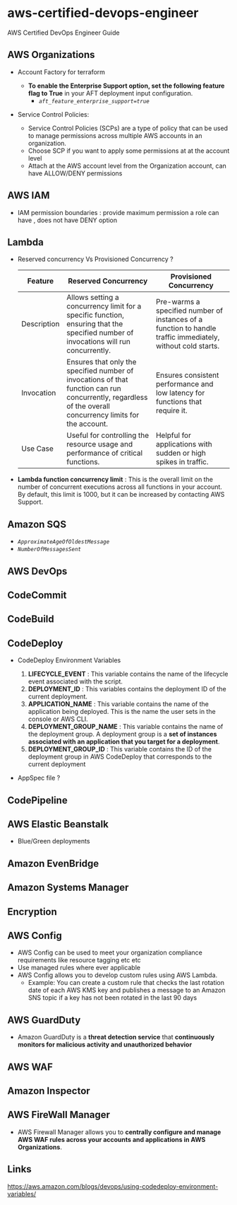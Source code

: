# aws-certified-devops-engineer
AWS Certified DevOps Engineer Guide


## AWS Organizations

- Account Factory for terraform 
    - **To enable the Enterprise Support option, set the following feature flag to True** in your AFT deployment input configuration.
        - *`aft_feature_enterprise_support=true`*

 - Service Control Policies:
    - Service Control Policies (SCPs) are a type of policy that can be used to manage permissions across multiple AWS accounts in an organization.
    - Choose SCP if you want to apply some permissions at at the account level
    - Attach at the AWS account level from the Organization account, can have ALLOW/DENY permissions

## AWS IAM
 - IAM permission boundaries : provide maximum permission a role can have , does not have DENY option

## Lambda
 - Reserved concurrency Vs Provisioned Concurrency ?

    | Feature               | Reserved Concurrency  | Provisioned Concurrency |
    |-----------------------|-----------------------|-------------------------|
    | Description           | Allows setting a concurrency limit for a specific function, ensuring that the specified number of invocations will run concurrently. | Pre-warms a specified number of instances of a function to handle traffic immediately, without cold starts. |
    |     Invocation        | Ensures that only the specified number of invocations of that function can run concurrently, regardless of the overall concurrency limits for the account. | Ensures consistent performance and low latency for functions that require it. |
    |    Use Case        | Useful for controlling the resource usage and performance of critical functions. | Helpful for applications with sudden or high spikes in traffic. |


 - **Lambda function concurrency limit** : This is the overall limit on the number of concurrent executions across all functions in your account. By default, this limit is 1000, but it can be increased by contacting AWS Support.

## Amazon SQS 
 - *`ApproximateAgeOfOldestMessage`*
 - *`NumberOfMessagesSent`*

## AWS DevOps

## CodeCommit


## CodeBuild


## CodeDeploy
 - CodeDeploy Environment Variables
    1. **LIFECYCLE_EVENT** : This variable contains the name of the lifecycle event associated with the script.
    2. **DEPLOYMENT_ID** :  This variables contains the deployment ID of the current deployment.
    3. **APPLICATION_NAME** :  This variable contains the name of the application being deployed. This is the name the user sets in the console or AWS CLI.
    4. **DEPLOYMENT_GROUP_NAME** :  This variable contains the name of the deployment group. A deployment group is a **set of instances associated with an application that you target for a deployment**.
    5. **DEPLOYMENT_GROUP_ID** : This variable contains the ID of the deployment group in AWS CodeDeploy that corresponds to the current deployment

 - AppSpec file ?

## CodePipeline



## AWS Elastic Beanstalk
 - Blue/Green deployments


## Amazon EvenBridge

## Amazon Systems Manager

## Encryption 

## AWS Config
 - AWS Config can be used to meet your organization compliance requirements like resource tagging etc etc
 - Use managed rules where ever applicable
 - AWS Config allows you to develop custom rules using AWS Lambda. 
    - Example: You can create a custom rule that checks the last rotation date of each AWS KMS key and publishes a message to an Amazon SNS topic if a key has not been rotated in the last 90 days

## AWS GuardDuty
 - Amazon GuardDuty is a **threat detection service** that **continuously monitors for malicious activity and unauthorized behavior**

## AWS WAF

## Amazon Inspector 


## AWS FireWall Manager
 - AWS Firewall Manager allows you to **centrally configure and manage AWS WAF rules across your accounts and applications in AWS Organizations**.









 ## Links

 https://aws.amazon.com/blogs/devops/using-codedeploy-environment-variables/ 